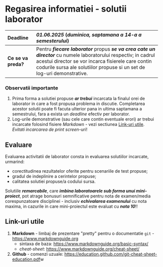 # Regasirea informatiei - solutii laborator

| **Deadline** | **_01.06.2025_** (_duminica, saptamana a 14-a a semesterului_) |
| :--- | :--- |
| **Ce se va preda?** | Pentru **_fiecare laborator_** propus **_se va crea cate un director_** cu numele laboratorului respectiv; in cadrul acestui director se vor incarca fisierele care contin codurile sursa ale solutiilor propuse si un set de log-uri demonstrative. |

### Observatii importante

1. Prima forma a solutiei propuse **_ar trebui_** incarcata la finalul orei de laborator in care a fost propusa problema in discutie. Completarea acestor solutii poate fi facuta ulterior pana in ultima saptamana a semestrului, fara a exista un _deadline_ efectiv per laborator. 
2. Log-urile demonstrative (sau cele care contin eventuale erori) ar trebui incarcate folosind fisiere _Markdown_ - vezi sectiunea [Link-uri utile](#links). _Evitati incarcarea de print screen_-uri!

## Evaluare

Evaluarea activitatii de laborator consta in evaluarea solutiilor incarcate, urmarind:

- corectitudinea rezultatelor oferite pentru scenariile de test propuse;
- gradul de indeplinire a cerintelor propuse;
- calitatea solutiei propuse/a codului sursa.

Solutiile **_remarcabile_**, care **_imbina laboratoarele sub forma unui mini-proiect_**, pot atrage bonusuri semnificative pentru nota de examen/media corespunzatoare disciplinei - inclusiv **_echivalarea examenului_** cu nota maxima, in cazurile in care mini-proiectul este evaluat cu **_nota 10_**!!

## <a id='links'>Link-uri utile</a>

1. **Markdown** - limbaj de prezentare "pretty" pentru o documentatie `git` - <https://www.markdownguide.org>
	- sintaxa de baza: <https://www.markdownguide.org/basic-syntax/>
	- _cheat-sheet_: <https://www.markdownguide.org/cheat-sheet/>
2. **Github** - comenzi uzuale: <https://education.github.com/git-cheat-sheet-education.pdf>w
